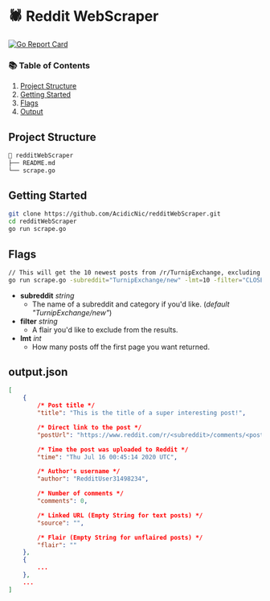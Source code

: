 # 🕷 Reddit WebScraper

[![Go Report Card](https://goreportcard.com/badge/github.com/acidicnic/redditWebScraper)](https://goreportcard.com/report/github.com/acidicnic/redditWebScraper)

### 📚 Table of Contents

1. [Project Structure](#project-structure)
2. [Getting Started](#getting-started)
3. [Flags](#flags)
4. [Output](#output.json)

## Project Structure

```bash
📂 redditWebScraper
├── README.md
└── scrape.go
```

## Getting Started

```bash
git clone https://github.com/AcidicNic/redditWebScraper.git
cd redditWebScraper
go run scrape.go
```

## Flags


```bash
// This will get the 10 newest posts from /r/TurnipExchange, excluding posts with the flair CLOSED
go run scrape.go -subreddit="TurnipExchange/new" -lmt=10 -filter="CLOSED"
```

- __subreddit__ _string_
    - The name of a subreddit and category if you'd like. (_default "TurnipExchange/new"_)
- __filter__ _string_
	- A flair you'd like to exclude from the results.
- __lmt__ _int_
	- How many posts off the first page you want returned.


## output.json
```json
[
	{
        /* Post title */
		"title": "This is the title of a super interesting post!",

        /* Direct link to the post */
		"postUrl": "https://www.reddit.com/r/<subreddit>/comments/<post ID>/<post_slug>/",

        /* Time the post was uploaded to Reddit */
		"time": "Thu Jul 16 00:45:14 2020 UTC",

        /* Author's username */
		"author": "RedditUser31498234",

        /* Number of comments */
		"comments": 0,

        /* Linked URL (Empty String for text posts) */
		"source": "",

        /* Flair (Empty String for unflaired posts) */
		"flair": ""
	},
	{
        ...
    },
    ...
]
```
